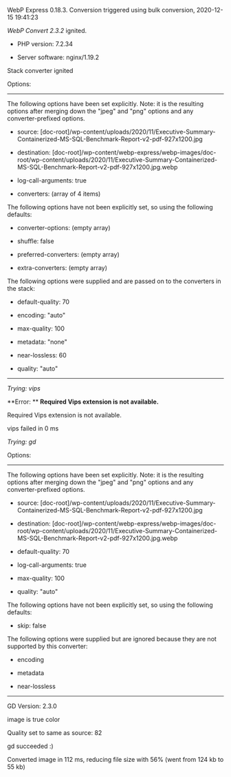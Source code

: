 WebP Express 0.18.3. Conversion triggered using bulk conversion, 2020-12-15 19:41:23

*WebP Convert 2.3.2*  ignited.
- PHP version: 7.2.34
- Server software: nginx/1.19.2

Stack converter ignited

Options:
------------
The following options have been set explicitly. Note: it is the resulting options after merging down the "jpeg" and "png" options and any converter-prefixed options.
- source: [doc-root]/wp-content/uploads/2020/11/Executive-Summary-Containerized-MS-SQL-Benchmark-Report-v2-pdf-927x1200.jpg
- destination: [doc-root]/wp-content/webp-express/webp-images/doc-root/wp-content/uploads/2020/11/Executive-Summary-Containerized-MS-SQL-Benchmark-Report-v2-pdf-927x1200.jpg.webp
- log-call-arguments: true
- converters: (array of 4 items)

The following options have not been explicitly set, so using the following defaults:
- converter-options: (empty array)
- shuffle: false
- preferred-converters: (empty array)
- extra-converters: (empty array)

The following options were supplied and are passed on to the converters in the stack:
- default-quality: 70
- encoding: "auto"
- max-quality: 100
- metadata: "none"
- near-lossless: 60
- quality: "auto"
------------


*Trying: vips* 

**Error: ** **Required Vips extension is not available.** 
Required Vips extension is not available.
vips failed in 0 ms

*Trying: gd* 

Options:
------------
The following options have been set explicitly. Note: it is the resulting options after merging down the "jpeg" and "png" options and any converter-prefixed options.
- source: [doc-root]/wp-content/uploads/2020/11/Executive-Summary-Containerized-MS-SQL-Benchmark-Report-v2-pdf-927x1200.jpg
- destination: [doc-root]/wp-content/webp-express/webp-images/doc-root/wp-content/uploads/2020/11/Executive-Summary-Containerized-MS-SQL-Benchmark-Report-v2-pdf-927x1200.jpg.webp
- default-quality: 70
- log-call-arguments: true
- max-quality: 100
- quality: "auto"

The following options have not been explicitly set, so using the following defaults:
- skip: false

The following options were supplied but are ignored because they are not supported by this converter:
- encoding
- metadata
- near-lossless
------------

GD Version: 2.3.0
image is true color
Quality set to same as source: 82
gd succeeded :)

Converted image in 112 ms, reducing file size with 56% (went from 124 kb to 55 kb)

